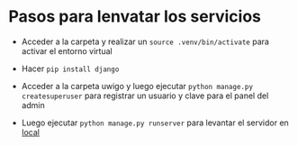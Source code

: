 # Pasos para lenvatar los servicios

- Acceder a la carpeta y realizar un ```source .venv/bin/activate``` para activar el entorno virtual

- Hacer ```pip install django```

- Acceder a la carpeta uwigo y luego ejecutar ```python manage.py createsuperuser``` para registrar un usuario y clave para el panel del admin

- Luego ejecutar ```python manage.py runserver``` para levantar el servidor en [local](http://127.0.0.1:8000/)